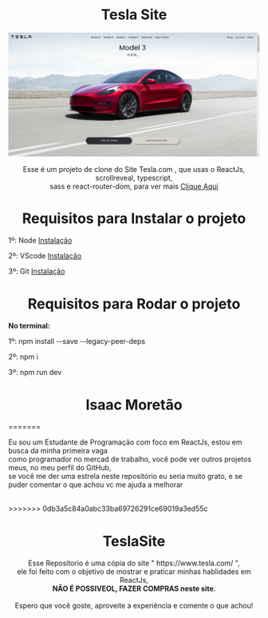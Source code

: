 <h1 align="center">
  Tesla Site
</h1>
 
<img src="./src/Assets/Images/Site-From-Redmi-Md.png" />
<p align="center">
Esse é um projeto de clone do Site Tesla.com , que usas o ReactJs, scrollreveal, typescript, <br/>
sass e react-router-dom, para ver mais <a href=''> Clique Aqui</a>

</p>

<h1 align="center">
  Requisitos para Instalar o projeto
</h1>

<p>
  1º: Node <a href='https://nodejs.org/en/'> Instalação </a> <br/>

  2º: VScode <a href='https://code.visualstudio.com/download'> Instalação </a> <br/>

  3º: Git <a href='https://git-scm.com/downloads'> Instalação </a> <br/>
</p>

<h1 align="center">
  Requisitos para Rodar o projeto
</h1>


<p> 
 <b>No terminal:</b> <br/>

  1º: npm install --save --legacy-peer-deps <br/>

  2º: npm i <br/>

  3º: npm run dev <br/>

</p>

<h1 align="center">
  Isaac Moretão
</h1>


=======
<p>
  Eu sou um Estudante de Programação com foco em ReactJs, estou em busca da minha primeira vaga <br />
  como programador no mercad de trabalho, você pode ver outros projetos meus, no meu perfil do GitHub, <br />
  se você me der uma estrela neste repositório eu seria muito grato, e se puder comentar o que achou vc me ajuda a melhorar <br />
  
</p>

<br/>
>>>>>>> 0db3a5c84a0abc33ba69726291ce69019a3ed55c

<h1 align="center">
  TeslaSite
</h1>

<p align="center">
 Esse Repositorio é uma cópia do site " https://www.tesla.com/ ", <br/> ele foi feito com o objetivo de mostrar e praticar minhas hablidades em ReactJs, <br/> <b>NÃO É POSSIVEOL, FAZER COMPRAS neste site</b>. <br /><br />
 Espero que você goste, aproveite a experiência e comente o que achou!
</p>
